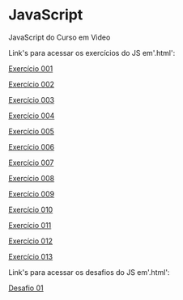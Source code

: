 # JavaScript
 JavaScript do Curso em Video

Link's para acessar os exercícios do JS em'.html':

<p><a href="https://darlingcris.github.io/JavaScript/exercicios/aula04/ex001.html">Exercício 001</a></p>
<p><a href="https://darlingcris.github.io/JavaScript/exercicios/aula06/ex001.html">Exercício 002</a></p>
<p><a href="https://darlingcris.github.io/JavaScript/exercicios/aula06/ex002.html">Exercício 003</a></p>
<p><a href="https://darlingcris.github.io/JavaScript/exercicios/aula06/ex003.html">Exercício 004</a></p>
<p><a href="https://darlingcris.github.io/JavaScript/exercicios/aula06/ex004.html">Exercício 005</a></p>
<p><a href="https://darlingcris.github.io/JavaScript/exercicios/aula09/ex001.html">Exercício 006</a></p>
<p><a href="https://darlingcris.github.io/JavaScript/exercicios/aula10/ex001.html">Exercício 007</a></p>
<p><a href="https://darlingcris.github.io/JavaScript/exercicios/aula10/ex002.html">Exercício 008</a></p>
<p><a href="https://darlingcris.github.io/JavaScript/exercicios/aula10/ex003.html">Exercício 009</a></p>
<p><a href="https://darlingcris.github.io/JavaScript/exercicios/aula11/ex003.html">Exercício 010</a></p>
<p><a href="https://darlingcris.github.io/JavaScript/exercicios/aula12a/ex004.html">Exercício 011</a></p>
<p><a href="https://darlingcris.github.io/JavaScript/exercicios/aula12b/ex001.html">Exercício 012</a></p>
<p><a href="https://darlingcris.github.io/JavaScript/exercicios/aula14ex1/ex001.html">Exercício 013</a></p>

Link's para acessar os desafios do JS em'.html':

<p><a href="https://darlingcris.github.io/JavaScript/desafios/des001.html">Desafio 01</a></p>